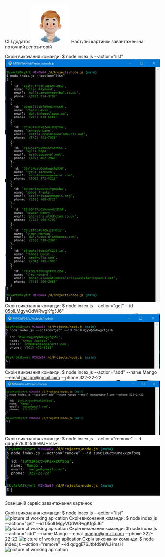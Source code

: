 CLI додаток ![logo](https://github.com/skyartartem/node.js/raw/main/images/logo.svg)
Наступні картинки завантажені на поточний репозиторій

Скрін виконання команди: $ node index.js --action="list"
![Приклад виконання програми read](https://github.com/skyartartem/node.js/raw/main/images/screens/list.jpg)
Скрін виконання команди: $ node index.js --action="get" --id 05olLMgyVQdWRwgKfg5J6"
![Приклад виконання програми read](https://github.com/skyartartem/node.js/raw/main/images/screens/getById.jpg)
Скрін виконання команди: $ node index.js --action="add" --name Mango --email mango@gmail.com --phone 322-22-22
![Приклад виконання програми read](https://github.com/skyartartem/node.js/raw/main/images/screens/add.jpg)
Скрін виконання команди: $ node index.js --action="remove" --id qdggE76Jtbfd9eWJHrssH
![Приклад виконання програми read](https://github.com/skyartartem/node.js/raw/main/images/screens/remove.jpg)

Зовнішній сервіс завантаження картинок

Скрін виконання команди: $ node index.js --action="list"
<img src="https://i.ibb.co/mFwmPW9/list.jpg" alt="picture of working aplication">
Скрін виконання команди: $ node index.js --action="get" --id 05olLMgyVQdWRwgKfg5J6"
<img src="https://i.ibb.co/XCM7KKs/getById.jpg" alt="picture of working aplication">
Скрін виконання команди: $ node index.js --action="add" --name Mango --email mango@gmail.com --phone 322-22-22
<img src="https://i.ibb.co/TgzXz56/Add.jpg" alt="picture of working aplication">
Скрін виконання команди: $ node index.js --action="remove" --id qdggE76Jtbfd9eWJHrssH
<img src="https://i.ibb.co/FKG5BkV/remove.jpg" alt="picture of working aplication">
